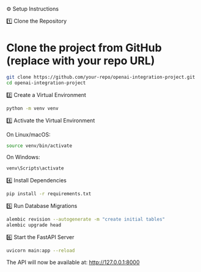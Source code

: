 ⚙️ Setup Instructions

1️⃣ Clone the Repository

# Clone the project from GitHub (replace with your repo URL)

```bash
git clone https://github.com/your-repo/openai-integration-project.git
cd openai-integration-project
```

2️⃣ Create a Virtual Environment

```bash
python -m venv venv
```

3️⃣ Activate the Virtual Environment

On Linux/macOS:

```bash
source venv/bin/activate
```

On Windows:

```bash
venv\Scripts\activate
```

4️⃣ Install Dependencies

```bash
pip install -r requirements.txt
```

5️⃣ Run Database Migrations

```bash
alembic revision --autogenerate -m "create initial tables"
alembic upgrade head
```

6️⃣ Start the FastAPI Server

```bash
uvicorn main:app --reload
```

The API will now be available at: http://127.0.0.1:8000


